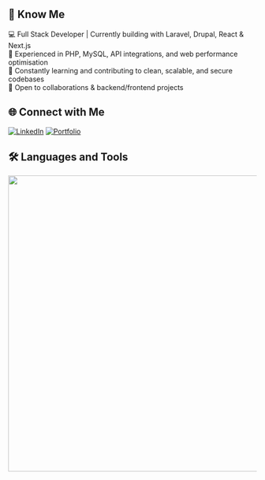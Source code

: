 ## 👋 Know Me
💻 Full Stack Developer | Currently building with Laravel, Drupal, React & Next.js  
🔧 Experienced in PHP, MySQL, API integrations, and web performance optimisation  
🌱 Constantly learning and contributing to clean, scalable, and secure codebases  
🤝 Open to collaborations & backend/frontend projects  

## 🌐 Connect with Me
[![LinkedIn](https://img.icons8.com/3d-fluency/45/linkedin.png)](https://www.linkedin.com/in/chen-li-dev/)
[![Portfolio](https://img.icons8.com/3d-fluency/45/link.png)](https://chenli.au)

## 🛠️ Languages and Tools
<img src="https://skillicons.dev/icons?i=python,php,laravel,symfony,react,nextjs,html,js,ts,tailwind,bootstrap,mysql,postgres,git,github,firebase,aws,vscode,figma,linux,docker" width="600" />
